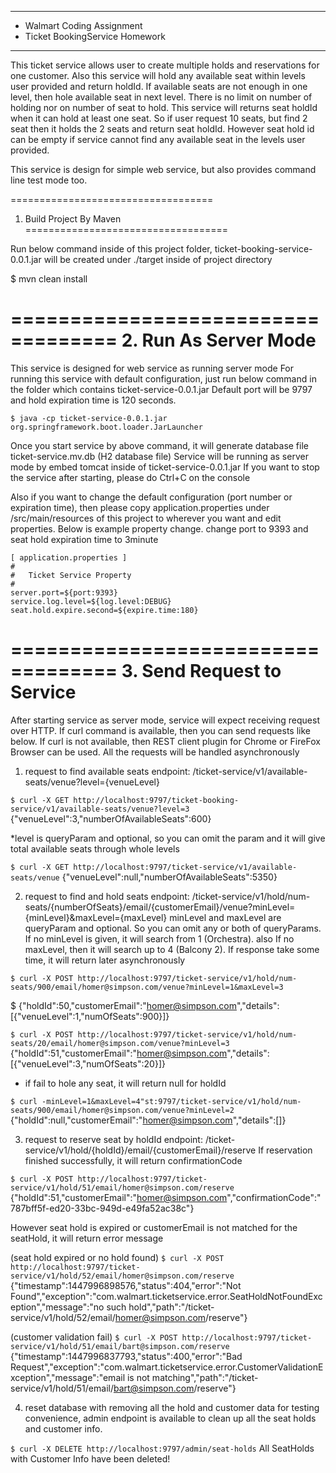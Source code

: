**********************************
*  Walmart Coding Assignment
*  Ticket BookingService Homework
**********************************

This ticket service allows user to create multiple holds and reservations for one customer.
Also this service will hold any available seat within levels user provided and return holdId.
If available seats are not enough in one level, then hole available seat in next level.
There is no limit on number of holding nor on number of seat to hold. This service will returns
seat holdId when it can hold at least one seat. So if user request 10 seats, but find 2 seat then
it holds the 2 seats and return seat holdId. However seat hold id can be empty if service cannot
find any available seat in the levels user provided.

This service is design for simple web service, but also provides command line test mode too.


===================================
1. Build Project By Maven
===================================

Run below command inside of this project folder, ticket-booking-service-0.0.1.jar will be created under ./target
inside of project directory

$ mvn clean install

===================================
2. Run As Server Mode
===================================

This service is designed for web service as running server mode
For running this service with default configuration, just run below command in the folder which contains ticket-service-0.0.1.jar
Default port will be 9797 and hold expiration time is 120 seconds.


```$ java -cp ticket-service-0.0.1.jar org.springframework.boot.loader.JarLauncher```


Once you start service by above command, it will generate database file ticket-service.mv.db (H2 database file)
Service will be running as server mode by embed tomcat inside of ticket-service-0.0.1.jar
If you want to stop the service after starting, please do Ctrl+C on the console

Also if you want to change the default configuration (port number or expiration time), then please copy application.properties
under /src/main/resources of this project to wherever you want and edit properties.
Below is example property change. change port to 9393 and seat hold expiration time to 3minute

```
[ application.properties ]
#
#   Ticket Service Property
#
server.port=${port:9393}
service.log.level=${log.level:DEBUG}
seat.hold.expire.second=${expire.time:180}
```
===================================
3. Send Request to Service
===================================

After starting service as server mode, service will expect receiving request over HTTP.
If curl command is available, then you can send requests like below. If curl is not available, then REST client plugin for Chrome or FireFox
Browser can be used. All the requests will be handled asynchronously

1) request to find available seats
   endpoint: /ticket-service/v1/available-seats/venue?level={venueLevel}

```$ curl -X GET http://localhost:9797/ticket-booking-service/v1/available-seats/venue?level=3```
{"venueLevel":3,"numberOfAvailableSeats":600}


*level is queryParam and optional, so you can omit the param and it will give total available seats through whole levels

```$ curl -X GET http://localhost:9797/ticket-service/v1/available-seats/venue```
{"venueLevel":null,"numberOfAvailableSeats":5350}



2) request to find and hold seats
   endpoint: /ticket-service/v1/hold/num-seats/{numberOfSeats}/email/{customerEmail}/venue?minLevel={minLevel}&maxLevel={maxLevel}
   minLevel and maxLevel are queryParam and optional. So you can omit any or both of queryParams.
   If no minLevel is given, it will search from 1 (Orchestra). also If no maxLevel,
   then it will search up to 4 (Balcony 2). If response take some time, it will return later asynchronously

```$ curl -X POST http://localhost:9797/ticket-service/v1/hold/num-seats/900/email/homer@simpson.com/venue?minLevel=1&maxLevel=3```

$ {"holdId":50,"customerEmail":"homer@simpson.com","details":[{"venueLevel":1,"numOfSeats":900}]}


```$ curl -X POST http://localhost:9797/ticket-service/v1/hold/num-seats/20/email/homer@simpson.com/venue?minLevel=3```
{"holdId":51,"customerEmail":"homer@simpson.com","details":[{"venueLevel":3,"numOfSeats":20}]}

* if fail to hole any seat, it will return null for holdId

```$ curl -minLevel=1&maxLevel=4"st:9797/ticket-service/v1/hold/num-seats/900/email/homer@simpson.com/venue?minLevel=2```
{"holdId":null,"customerEmail":"homer@simpson.com","details":[]}


3) request to reserve seat by holdId
   endpoint: /ticket-service/v1/hold/{holdId}/email/{customerEmail}/reserve
   If reservation finished successfully, it will return confirmationCode


```$ curl -X POST http://localhost:9797/ticket-service/v1/hold/51/email/homer@simpson.com/reserve```
{"holdId":51,"customerEmail":"homer@simpson.com","confirmationCode":"787bff5f-ed20-33bc-949d-e49fa52ac38c"}


However seat hold is expired or customerEmail is not matched for the seatHold, it will return error message

(seat hold expired or no hold found)
```$ curl -X POST http://localhost:9797/ticket-service/v1/hold/52/email/homer@simpson.com/reserve```
{"timestamp":1447996898576,"status":404,"error":"Not Found","exception":"com.walmart.ticketservice.error.SeatHoldNotFoundException","message":"no such hold","path":"/ticket-service/v1/hold/52/email/homer@simpson.com/reserve"}

(customer validation fail)
```$ curl -X POST http://localhost:9797/ticket-service/v1/hold/51/email/bart@simpson.com/reserve```
{"timestamp":1447996837793,"status":400,"error":"Bad Request","exception":"com.walmart.ticketservice.error.CustomerValidationException","message":"email is not matching","path":"/ticket-service/v1/hold/51/email/bart@simpson.com/reserve"}



4) reset database with removing all the hold and customer data
 for testing convenience, admin endpoint is available to clean up all the seat holds and customer info.

```$ curl -X DELETE http://localhost:9797/admin/seat-holds```
All SeatHolds with Customer Info have been deleted!


